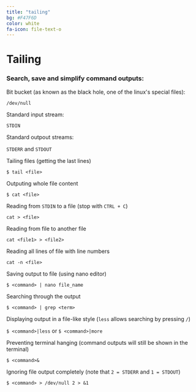 ```yaml
---
title: "tailing"
bg: #F47F6D
color: white
fa-icon: file-text-o
---
```


# Tailing

### Search, save and simplify command outputs:

Bit bucket (as known as the black hole, one of the linux's special files):

`/dev/null`

Standard input stream:

`STDIN`

Standard outpout streams:

`STDERR` and `STDOUT`

Tailing files (getting the last lines)

`$ tail <file>`

Outputing whole file content

`$ cat <file>`

Reading from `STDIN` to a file (stop with `CTRL + C`)

`cat > <file>`

Reading from file to another file

`cat <file1> > <file2>`

Reading all lines of file with line numbers

`cat -n <file>`

Saving output to file (using nano editor)

`$ <command> | nano file_name`

Searching through the output

`$ <command> | grep <term>`

Displaying output in a file-like style (`less` allows searching by pressing `/`)

`$ <command>|less` or `$ <command>|more`

Preventing terminal hanging (command outputs will still be shown in the terminal)

`$ <command>& `

Ignoring file output completely (note that `2 = STDERR` and `1 = STDOUT`)

`$ <command> > /dev/null 2 > &1`
